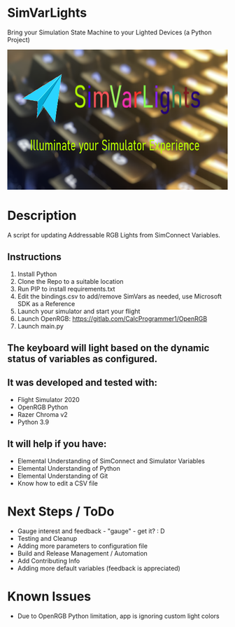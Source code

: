 # SimVarLights
Bring your Simulation State Machine to your Lighted Devices (a Python Project)

<img src="/assets/SimVarLights-github-preview.png" width="640" height="320" />

# Description
A script for updating Addressable RGB Lights from SimConnect Variables. 

## Instructions
1. Install Python
2. Clone the Repo to a suitable location
3. Run PIP to install requirements.txt
4. Edit the bindings.csv to add/remove SimVars as needed, use Microsoft SDK as a Reference
5. Launch your simulator and start your flight
6. Launch OpenRGB: https://gitlab.com/CalcProgrammer1/OpenRGB
6. Launch main.py

## The keyboard will light based on the dynamic status of variables as configured.

## It was developed and tested with:
* Flight Simulator 2020
* OpenRGB Python
* Razer Chroma v2
* Python 3.9

## It will help if you have:
* Elemental Understanding of SimConnect and Simulator Variables
* Elemental Understanding of Python
* Elemental Understanding of Git
* Know how to edit a CSV file

# Next Steps / ToDo
* Gauge interest and feedback - "gauge" - get it? : D
* Testing and Cleanup 
* Adding more parameters to configuration file
* Build and Release Management / Automation
* Add Contributing Info
* Adding more default variables (feedback is appreciated)

# Known Issues
* Due to OpenRGB Python limitation, app is ignoring custom light colors

